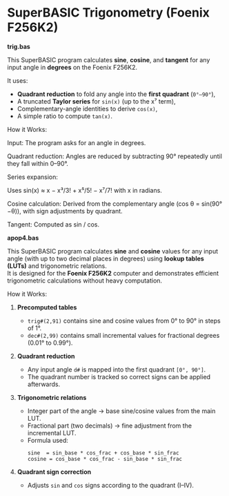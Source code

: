 # SuperBASIC Trigonometry (Foenix F256K2)

**trig.bas**

This SuperBASIC program calculates **sine**, **cosine**, and **tangent** for any input angle in **degrees** on the Foenix F256K2.

It uses:
- **Quadrant reduction** to fold any angle into the **first quadrant** (`0°–90°`),
- A truncated **Taylor series** for `sin(x)` (up to the x⁷ term),
- Complementary-angle identities to derive `cos(x)`,
- A simple ratio to compute `tan(x)`.

How it Works:

Input: The program asks for an angle in degrees.

Quadrant reduction: Angles are reduced by subtracting 90° repeatedly until they fall within 0–90°.

Series expansion:

Uses sin(x) ≈ x − x³/3! + x⁵/5! − x⁷/7! with x in radians.

Cosine calculation: Derived from the complementary angle (cos θ = sin(90°−θ)), with sign adjustments by quadrant.

Tangent: Computed as sin / cos.

**apop4.bas**

This SuperBASIC program calculates **sine** and **cosine** values for any input angle (with up to two decimal places in degrees) using **lookup tables (LUTs)** and trigonometric relations.  
It is designed for the **Foenix F256K2** computer and demonstrates efficient trigonometric calculations without heavy computation.

How it Works:

1. **Precomputed tables**  
   - `trig#(2,91)` contains sine and cosine values from 0° to 90° in steps of 1°.  
   - `dec#(2,99)` contains small incremental values for fractional degrees (0.01° to 0.99°).  

2. **Quadrant reduction**  
   - Any input angle `d#` is mapped into the first quadrant `[0°, 90°]`.  
   - The quadrant number is tracked so correct signs can be applied afterwards.  

3. **Trigonometric relations**  
   - Integer part of the angle → base sine/cosine values from the main LUT.  
   - Fractional part (two decimals) → fine adjustment from the incremental LUT.  
   - Formula used:  
     ```
     sine  = sin_base * cos_frac + cos_base * sin_frac
     cosine = cos_base * cos_frac - sin_base * sin_frac
     ```

4. **Quadrant sign correction**  
   - Adjusts `sin` and `cos` signs according to the quadrant (I–IV).  

